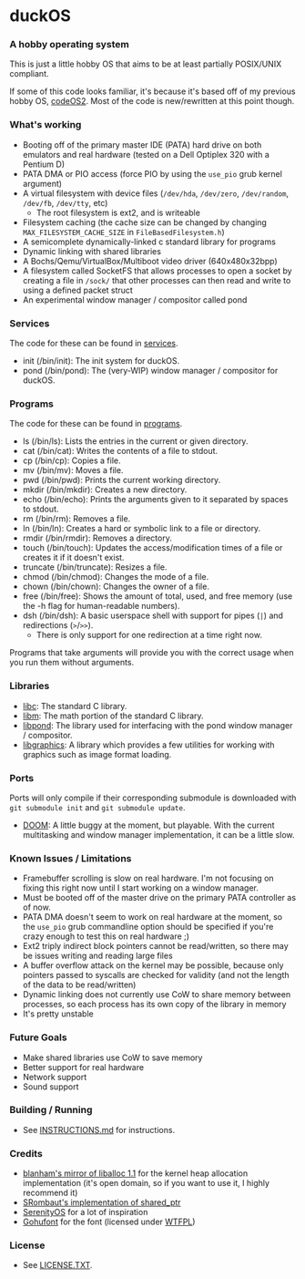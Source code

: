 # duckOS
### A hobby operating system

This is just a little hobby OS that aims to be at least partially POSIX/UNIX compliant.

If some of this code looks familiar, it's because it's based off of my previous hobby OS, [codeOS2](https://github.com/byteduck/codeOS2). Most of the code is new/rewritten at this point though.

### What's working
- Booting off of the primary master IDE (PATA) hard drive on both emulators and real hardware (tested on a Dell Optiplex 320 with a Pentium D)
- PATA DMA or PIO access (force PIO by using the `use_pio` grub kernel argument)
- A virtual filesystem with device files (`/dev/hda`, `/dev/zero`, `/dev/random`, `/dev/fb`, `/dev/tty`, etc)
  - The root filesystem is ext2, and is writeable
- Filesystem caching (the cache size can be changed by changing `MAX_FILESYSTEM_CACHE_SIZE` in `FileBasedFilesystem.h`)
- A semicomplete dynamically-linked c standard library for programs
- Dynamic linking with shared libraries
- A Bochs/Qemu/VirtualBox/Multiboot video driver (640x480x32bpp)
- A filesystem called SocketFS that allows processes to open a socket by creating a file in `/sock/` that other processes can then read and write to using a defined packet struct
- An experimental window manager / compositor called pond
 
### Services

The code for these can be found in [services](services/).

- init (/bin/init): The init system for duckOS.
- pond (/bin/pond): The (very-WIP) window manager / compositor for duckOS.

 
### Programs

The code for these can be found in [programs](programs/).

- ls (/bin/ls): Lists the entries in the current or given directory.
- cat (/bin/cat): Writes the contents of a file to stdout.
- cp (/bin/cp): Copies a file.
- mv (/bin/mv): Moves a file.
- pwd (/bin/pwd): Prints the current working directory.
- mkdir (/bin/mkdir): Creates a new directory.
- echo (/bin/echo): Prints the arguments given to it separated by spaces to stdout.
- rm (/bin/rm): Removes a file.
- ln (/bin/ln): Creates a hard or symbolic link to a file or directory.
- rmdir (/bin/rmdir): Removes a directory.
- touch (/bin/touch): Updates the access/modification times of a file or creates it if it doesn't exist.
- truncate (/bin/truncate): Resizes a file.
- chmod (/bin/chmod): Changes the mode of a file.
- chown (/bin/chown): Changes the owner of a file.
- free (/bin/free): Shows the amount of total, used, and free memory (use the -h flag for human-readable numbers).
- dsh (/bin/dsh): A basic userspace shell with support for pipes (`|`) and redirections (`>`/`>>`).
  - There is only support for one redirection at a time right now.

Programs that take arguments will provide you with the correct usage when you run them without arguments.


### Libraries

- [libc](libraries/libc): The standard C library.
- [libm](libraries/libm): The math portion of the standard C library.
- [libpond](libraries/libpond): The library used for interfacing with the pond window manager / compositor.
- [libgraphics](libraries/libgraphics): A library which provides a few utilities for working with graphics such as image format loading.

### Ports

Ports will only compile if their corresponding submodule is downloaded with `git submodule init` and `git submodule update`.

- [DOOM](ports/doom): A little buggy at the moment, but playable. With the current multitasking and window manager implementation, it can be a little slow.

### Known Issues / Limitations
- Framebuffer scrolling is slow on real hardware. I'm not focusing on fixing this right now until I start working on a window manager.
- Must be booted off of the master drive on the primary PATA controller as of now.
- PATA DMA doesn't seem to work on real hardware at the moment, so the `use_pio` grub commandline option should be specified if you're crazy enough to test this on real hardware ;)
- Ext2 triply indirect block pointers cannot be read/written, so there may be issues writing and reading large files
- A buffer overflow attack on the kernel may be possible, because only pointers passed to syscalls are checked for validity (and not the length of the data to be read/written)
- Dynamic linking does not currently use CoW to share memory between processes, so each process has its own copy of the library in memory
- It's pretty unstable

### Future Goals
- Make shared libraries use CoW to save memory
- Better support for real hardware
- Network support
- Sound support

### Building / Running
- See [INSTRUCTIONS.md](INSTRUCTIONS.md) for instructions.

### Credits
- [blanham's mirror of liballoc 1.1](https://github.com/blanham/liballoc) for the kernel heap allocation implementation (it's open domain, so if you want to use it, I highly recommend it)
- [SRombaut's implementation of shared_ptr](https://github.com/SRombauts/shared_ptr/)
- [SerenityOS](http://serenityos.org) for a lot of inspiration
- [Gohufont](https://font.gohu.org/) for the font (licensed under [WTFPL](http://www.wtfpl.net/about/))

### License
- See [LICENSE.TXT](LICENSE.txt).
